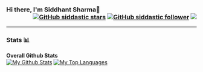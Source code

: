### Hi there, I'm Siddhant Sharma👋 <div align = 'right'> [![GitHub siddastic stars](https://img.shields.io/github/stars/siddastic?label=stars&style=social)](https://github.com/siddastic) [![GitHub siddastic follower](https://img.shields.io/github/followers/siddastic?label=follow&style=social)](https://github.com/siddastic) ![](https://komarev.com/ghpvc/?username=siddastic&color=yellow) </div>
<!--
**siddastic/siddastic** is a ✨ _special_ ✨ repository because its `README.md` (this file) appears on your GitHub profile.

Here are some ideas to get you started:

- 🔭 I’m currently working on ...
- 🌱 I’m currently learning ...
- 👯 I’m looking to collaborate on ...
- 🤔 I’m looking for help with ...
- 💬 Ask me about ...
- 📫 How to reach me: ...
- 😄 Pronouns: ...
- ⚡ Fun fact: ...
-->

---

### Stats 📊

<!-- <details> -->
  <summary><b>Overall Github Stats</b></summary>
  <a href="https://github.com/siddastic/"><img align="center" title="My Github Stats" alt="My Github Stats" src="https://github-readme-stats.vercel.app/api?username=siddastic&count_private=true&hide=issues&show_icons=true&theme=radical" /></a>
  <a href="https://github.com/siddastic/"><img align="center" title="My Top Languages" alt="My Top Languages" src="https://github-readme-stats.vercel.app/api/top-langs/?username=siddastic&hide=jupyter%20notebook&layout=compact&theme=radical" /></a>
<!-- </details> -->
